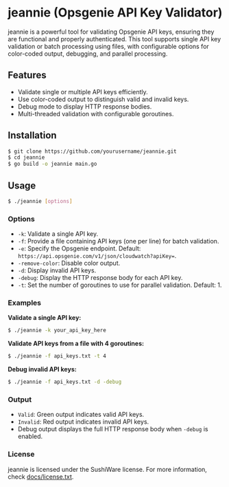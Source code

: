 # jeannie (Opsgenie API Key Validator)

jeannie is a powerful tool for validating Opsgenie API keys, ensuring they are functional and properly authenticated. This tool supports single API key validation or batch processing using files, with configurable options for color-coded output, debugging, and parallel processing.

## Features

- Validate single or multiple API keys efficiently.
- Use color-coded output to distinguish valid and invalid keys.
- Debug mode to display HTTP response bodies.
- Multi-threaded validation with configurable goroutines.

## Installation

```bash
$ git clone https://github.com/yourusername/jeannie.git
$ cd jeannie
$ go build -o jeannie main.go
```

## Usage

```bash
$ ./jeannie [options]
```

### Options

- `-k`: Validate a single API key.
- `-f`: Provide a file containing API keys (one per line) for batch validation.
- `-e`: Specify the Opsgenie endpoint. Default: `https://api.opsgenie.com/v1/json/cloudwatch?apiKey=`.
- `-remove-color`: Disable color output.
- `-d`: Display invalid API keys.
- `-debug`: Display the HTTP response body for each API key.
- `-t`: Set the number of goroutines to use for parallel validation. Default: 1.

### Examples

**Validate a single API key:**

```bash
$ ./jeannie -k your_api_key_here
```

**Validate API keys from a file with 4 goroutines:**

```bash
$ ./jeannie -f api_keys.txt -t 4
```

**Debug invalid API keys:**

```bash
$ ./jeannie -f api_keys.txt -d -debug
```

### Output

- `Valid`: Green output indicates valid API keys.
- `Invalid`: Red output indicates invalid API keys.
- Debug output displays the full HTTP response body when `-debug` is enabled.

### License

jeannie is licensed under the SushiWare license. For more information, check [docs/license.txt](docs/license.txt).
